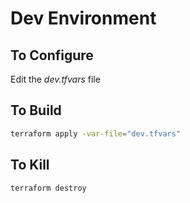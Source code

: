 # Dev Environment

## To Configure
Edit the *dev.tfvars* file

## To Build
```bash
terraform apply -var-file="dev.tfvars"
```

## To Kill
```bash
terraform destroy
```